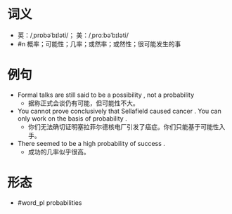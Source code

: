 # 词义
- 英：/ˌprɒbəˈbɪləti/； 美：/ˌprɑːbəˈbɪləti/
- #n 概率；可能性；几率；或然率；或然性；很可能发生的事
# 例句
- Formal talks are still said to be a possibility , not a probability
	- 据称正式会谈仍有可能，但可能性不大。
- You cannot prove conclusively that Sellafield caused cancer . You can only work on the basis of probability .
	- 你们无法确切证明塞拉菲尔德核电厂引发了癌症。你们只能基于可能性入手。
- There seemed to be a high probability of success .
	- 成功的几率似乎很高。
# 形态
- #word_pl probabilities
